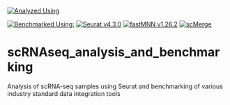 [![Analyzed Using](https://img.shields.io/badge/Analyzed%20Using-Seurat%20v%204&#46;3&#46;0-blue.svg)](https://satijalab.org/seurat/)

[![Benchmarked Using:](https://img.shields.io/badge/Benchmarked%20Using:-grey)](https://github.com/saumyapo/Coral-Database/) [![Seurat v4.3.0](https://img.shields.io/badge/Seurat%20v%204&#46;3&#46;0-purple.svg)](https://satijalab.org/seurat/) [![fastMNN v1.26.2](https://img.shields.io/badge/fastMNN%20v%201&#46;26&#46;2-yellow.svg)](https://bioconductor.org/packages/devel/bioc/vignettes/batchelor/inst/doc/correction.html) [![scMerge](https://img.shields.io/badge/scMerge%20v%201&#46;14&#46;0-darkgreen.svg)](https://sydneybiox.github.io/scMerge/articles/scMerge.html) 
# scRNAseq_analysis_and_benchmarking
Analysis of scRNA-seq samples using Seurat and benchmarking of various industry standard data integration tools
